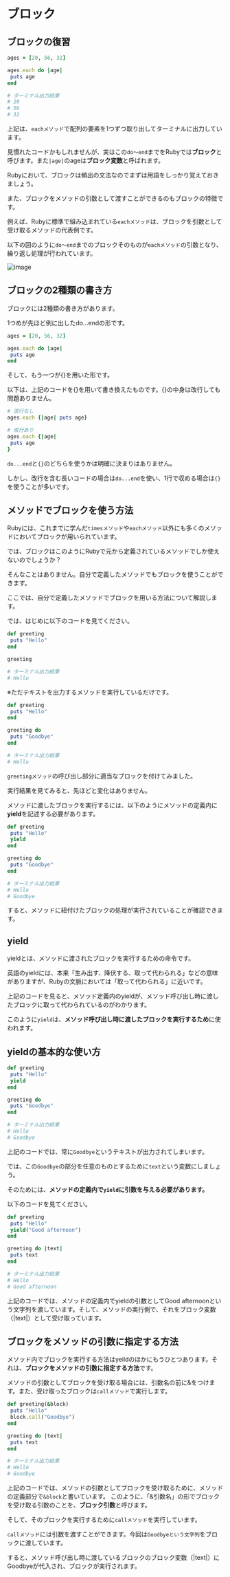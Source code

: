 # ブロック

## ブロックの復習

```ruby:sumple.rb
ages = [20, 56, 32]

ages.each do |age|
 puts age
end

# ターミナル出力結果
# 20
# 56
# 32
```

上記は、`eachメソッド`で配列の要素を1つずつ取り出してターミナルに出力しています。

見慣れたコードかもしれませんが、実はこの`do〜end`までをRubyでは**ブロック**と呼びます。また`|age|`のageは**ブロック変数**と呼ばれます。

Rubyにおいて、ブロックは頻出の文法なのでまずは用語をしっかり覚えておきましょう。

また、ブロックをメソッドの引数として渡すことができるのもブロックの特徴です。

例えば、Rubyに標準で組み込まれている`eachメソッド`は、ブロックを引数として受け取るメソッドの代表例です。

以下の図のように`do〜end`までのブロックそのものが`eachメソッド`の引数となり、繰り返し処理が行われています。

![image](https://github.com/koharayuki/til/assets/132040884/7b787f6e-fd72-4d38-bed7-4e010f89eead)

## ブロックの2種類の書き方

ブロックには2種類の書き方があります。

1つめが先ほど例に出したdo...endの形です。

```ruby:sumple.rb
ages = [20, 56, 32]

ages.each do |age|
 puts age
end
```

そして、もう一つが{}を用いた形です。

以下は、上記のコードを{}を用いて書き換えたものです。{}の中身は改行しても問題ありません。

```ruby:sumple.rb
# 改行なし
ages.each {|age| puts age}

# 改行あり
ages.each {|age|
 puts age
}
```

`do...end`と`{}`のどちらを使うかは明確に決まりはありません。

しかし、改行を含む長いコードの場合は`do...end`を使い、1行で収める場合は`{}`を使うことが多いです。

## メソッドでブロックを使う方法

Rubyには、これまでに学んだ`timesメソッド`や`eachメソッド`以外にも多くのメソッドにおいてブロックが用いられています。

では、ブロックはこのようにRubyで元から定義されているメソッドでしか使えないのでしょうか？

そんなことはありません。自分で定義したメソッドでもブロックを使うことができます。

ここでは、自分で定義したメソッドでブロックを用いる方法について解説します。

では、はじめに以下のコードを見てください。

```ruby:sumple.rb
def greeting
 puts "Hello"
end

greeting

# ターミナル出力結果
# Hello
```

※ただテキストを出力するメソッドを実行しているだけです。

```ruby:sumple.rb
def greeting
 puts "Hello"
end

greeting do
 puts "Goodbye"
end

# ターミナル出力結果
# Hello
```

`greetingメソッド`の呼び出し部分に適当なブロックを付けてみました。

実行結果を見てみると、先ほどと変化はありません。

メソッドに渡したブロックを実行するには、以下のようにメソッドの定義内に**yield**を記述する必要があります。

```ruby:sumple.rb
def greeting
 puts "Hello"
 yield
end

greeting do
 puts "Goodbye"
end

# ターミナル出力結果
# Hello
# Goodbye
```

すると、メソッドに紐付けたブロックの処理が実行されていることが確認できます。

## yield

yieldとは、メソッドに渡されたブロックを実行するための命令です。

英語のyieldには、本来「生み出す、降伏する、取って代わられる」などの意味がありますが、Rubyの文脈においては「取って代わられる」に近いです。

上記のコードを見ると、メソッド定義内のyieldが、メソッド呼び出し時に渡したブロックに取って代わられているのがわかります。

このように`yield`は、**メソッド呼び出し時に渡したブロックを実行するため**に使われます。

## yieldの基本的な使い方

```ruby:sumple.rb
def greeting
 puts "Hello"
 yield
end

greeting do
 puts "Goodbye"
end

# ターミナル出力結果
# Hello
# Goodbye
```

上記のコードでは、常に`Goodbye`というテキストが出力されてしまいます。

では、この`Goodbye`の部分を任意のものとするために`text`という変数にしましょう。

そのためには、**メソッドの定義内で`yield`に引数を与える必要があります。**

以下のコードを見てください。

```ruby:sumple.rb
def greeting
 puts "Hello"
 yield("Good afternoon")
end

greeting do |text|
 puts text
end

# ターミナル出力結果
# Hello
# Good afternoon
```

上記のコードでは、メソッドの定義内でyieldの引数としてGood afternoonという文字列を渡しています。そして、メソッドの実行側で、それをブロック変数（|text|）として受け取っています。

## ブロックをメソッドの引数に指定する方法

メソッド内でブロックを実行する方法はyeildのほかにもうひとつあります。それは、**ブロックをメソッドの引数に指定する方法**です。

メソッドの引数としてブロックを受け取る場合には、引数名の前に&をつけます。また、受け取ったブロックは`callメソッド`で実行します。

```ruby:sumple.rb
def greeting(&block)
 puts "Hello"
 block.call("Goodbye")
end

greeting do |text|
 puts text
end

# ターミナル出力結果
# Hello
# Goodbye
```

上記のコードでは、メソッドの引数としてブロックを受け取るために、メソッドの定義部分で`&block`と書いています。
このように、「&引数名」の形でブロックを受け取る引数のことを、**ブロック引数**と呼びます。

そして、そのブロックを実行するために`callメソッド`を実行しています。

`callメソッド`には引数を渡すことができます。今回は`Goodbyeという文字列`をブロックに渡しています。

すると、メソッド呼び出し時に渡しているブロックのブロック変数（|text|）にGoodbyeが代入され、ブロックが実行されます。

